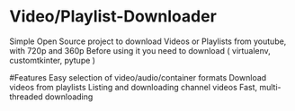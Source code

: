 # Video/Playlist-Downloader
Simple Open Source project to download Videos or Playlists from youtube, with 720p and 360p
Before using it you need to download ( virtualenv, customtkinter, pytupe )

#Features
    Easy selection of video/audio/container formats
    Download videos from playlists
    Listing and downloading channel videos
    Fast, multi-threaded downloading
